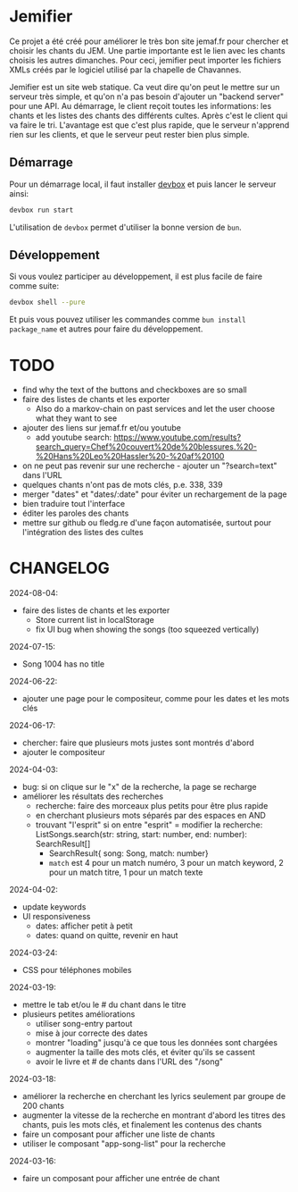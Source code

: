# Jemifier

Ce projet a été créé pour améliorer le très bon site jemaf.fr pour chercher et choisir les chants du JEM.
Une partie importante est le lien avec les chants choisis les autres dimanches.
Pour ceci, jemifier peut importer les fichiers XMLs créés par le logiciel utilisé par la
chapelle de Chavannes.

Jemifier est un site web statique. 
Ca veut dire qu'on peut le mettre sur un serveur très simple, et qu'on n'a pas besoin d'ajouter un
"backend server" pour une API.
Au démarrage, le client reçoit toutes les informations: les chants et les listes des chants des différents
cultes.
Après c'est le client qui va faire le tri.
L'avantage est que c'est plus rapide, que le serveur n'apprend rien sur les clients, et que le serveur
peut rester bien plus simple.

## Démarrage

Pour un démarrage local, il faut installer [devbox](https://www.jetpack.io/devbox) et puis lancer
le serveur ainsi:

```bash
devbox run start
```

L'utilisation de `devbox` permet d'utiliser la bonne version de `bun`.

## Développement

Si vous voulez participer au développement, il est plus facile de faire comme suite:

```bash
devbox shell --pure
```

Et puis vous pouvez utiliser les commandes comme `bun install package_name` et autres pour
faire du développement.

# TODO

- find why the text of the buttons and checkboxes are so small
- faire des listes de chants et les exporter
  - Also do a markov-chain on past services and let the user choose what they want to see
- ajouter des liens sur jemaf.fr et/ou youtube
  - add youtube search: https://www.youtube.com/results?search_query=Chef%20couvert%20de%20blessures.%20-%20Hans%20Leo%20Hassler%20-%20af%20100
- on ne peut pas revenir sur une recherche - ajouter un "?search=text" dans l'URL
- quelques chants n'ont pas de mots clés, p.e. 338, 339
- merger "dates" et "dates/:date" pour éviter un rechargement de la page
- bien traduire tout l'interface
- éditer les paroles des chants
- mettre sur github ou fledg.re d'une façon automatisée, surtout pour l'intégration des listes des cultes

# CHANGELOG

2024-08-04:
- faire des listes de chants et les exporter
  - Store current list in localStorage
  - fix UI bug when showing the songs (too squeezed vertically)

2024-07-15:
  - Song 1004 has no title

2024-06-22:
- ajouter une page pour le compositeur, comme pour les dates et les mots clés

2024-06-17:
- chercher: faire que plusieurs mots justes sont montrés d'abord
- ajouter le compositeur

2024-04-03:
- bug: si on clique sur le "x" de la recherche, la page se recharge
- améliorer les résultats des recherches
  - recherche: faire des morceaux plus petits pour être plus rapide
  - en cherchant plusieurs mots séparés par des espaces en AND
  - trouvant "l'esprit" si on entre "esprit"
  = modifier la recherche: ListSongs.search(str: string, start: number, end: number): SearchResult[]
    - SearchResult{ song: Song, match: number}
    - `match` est 4 pour un match numéro, 3 pour un match keyword, 2 pour un match titre, 1 pour un match texte

2024-04-02:
- update keywords
- UI responsiveness
  - dates: afficher petit à petit
  - dates: quand on quitte, revenir en haut

2024-03-24:
- CSS pour téléphones mobiles

2024-03-19:
- mettre le tab et/ou le # du chant dans le titre
- plusieurs petites améliorations
  - utiliser song-entry partout
  - mise à jour correcte des dates
  - montrer "loading" jusqu'à ce que tous les données sont chargées
  - augmenter la taille des mots clés, et éviter qu'ils se cassent
  - avoir le livre et # de chants dans l'URL des "/song"

2024-03-18:
- améliorer la recherche en cherchant les lyrics seulement par groupe de 200 chants
- augmenter la vitesse de la recherche en montrant d'abord les titres des chants, puis les mots clés, et finalement
les contenus des chants
- faire un composant pour afficher une liste de chants
- utiliser le composant "app-song-list" pour la recherche

2024-03-16:
- faire un composant pour afficher une entrée de chant